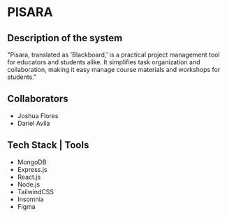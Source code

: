 # PISARA

## Description of the system

"Pisara, translated as 'Blackboard,' is a practical project management tool for educators and students alike. It simplifies task organization and collaboration, making it easy manage course materials and workshops for students."

## Collaborators

- Joshua Flores
- Dariel Avila

## Tech Stack | Tools

- MongoDB
- Express.js
- React.js
- Node.js
- TailwindCSS
- Insomnia
- Figma
